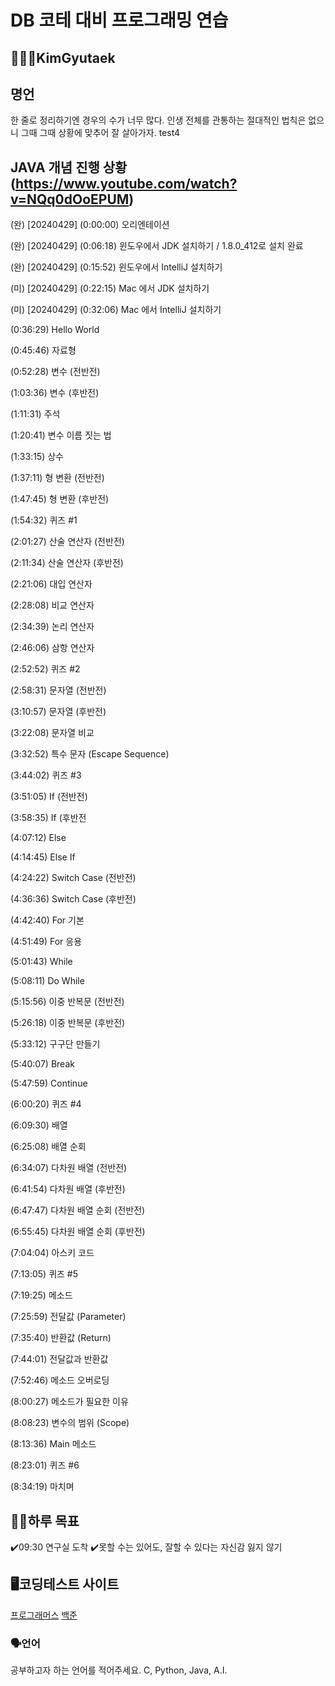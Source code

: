 # DB 코테 대비 프로그래밍 연습

## 🧑🏻‍💻KimGyutaek

## 명언
한 줄로 정리하기엔 경우의 수가 너무 많다. 
인생 전체를 관통하는 절대적인 법칙은 없으니
그때 그때 상황에 맞추어 잘 살아가자. test4

## JAVA 개념 진행 상황(https://www.youtube.com/watch?v=NQq0dOoEPUM)

(완) [20240429] (0:00:00) 오리엔테이션

(완) [20240429] (0:06:18) 윈도우에서 JDK 설치하기 / 1.8.0_412로 설치 완료

(완) [20240429] (0:15:52) 윈도우에서 IntelliJ 설치하기

(미) [20240429] (0:22:15) Mac 에서 JDK 설치하기

(미) [20240429] (0:32:06) Mac 에서 IntelliJ 설치하기

(0:36:29) Hello World

(0:45:46) 자료형

(0:52:28) 변수 (전반전)

(1:03:36) 변수 (후반전)

(1:11:31) 주석

(1:20:41) 변수 이름 짓는 법

(1:33:15) 상수

(1:37:11) 형 변환 (전반전)

(1:47:45) 형 변환 (후반전)

(1:54:32) 퀴즈 #1

(2:01:27) 산술 연산자 (전반전)

(2:11:34) 산술 연산자 (후반전)

(2:21:06) 대입 연산자

(2:28:08) 비교 연산자

(2:34:39) 논리 연산자

(2:46:06) 삼항 연산자

(2:52:52) 퀴즈 #2

(2:58:31) 문자열 (전반전)

(3:10:57) 문자열 (후반전)

(3:22:08) 문자열 비교

(3:32:52) 특수 문자 (Escape Sequence)

(3:44:02) 퀴즈 #3

(3:51:05) If (전반전)

(3:58:35) If (후반전

(4:07:12) Else

(4:14:45) Else If

(4:24:22) Switch Case (전반전)

(4:36:36) Switch Case (후반전)

(4:42:40) For 기본

(4:51:49) For 응용

(5:01:43) While

(5:08:11) Do While

(5:15:56) 이중 반복문 (전반전)

(5:26:18) 이중 반복문 (후반전)

(5:33:12) 구구단 만들기

(5:40:07) Break

(5:47:59) Continue

(6:00:20) 퀴즈 #4

(6:09:30) 배열

(6:25:08) 배열 순회

(6:34:07) 다차원 배열 (전반전)

(6:41:54) 다차원 배열 (후반전)

(6:47:47) 다차원 배열 순회 (전반전)

(6:55:45) 다차원 배열 순회 (후반전)

(7:04:04) 아스키 코드

(7:13:05) 퀴즈 #5

(7:19:25) 메소드

(7:25:59) 전달값 (Parameter)

(7:35:40) 반환값 (Return)

(7:44:01) 전달값과 반환값

(7:52:46) 메소드 오버로딩

(8:00:27) 메소드가 필요한 이유

(8:08:23) 변수의 범위 (Scope)

(8:13:36) Main 메소드

(8:23:01) 퀴즈 #6

(8:34:19) 마치며

## 💪🏻하루 목표
✔️09:30 연구실 도착
✔️못할 수는 있어도, 잘할 수 있다는 자신감 잃지 않기

## 🖥️코딩테스트 사이트
[프로그래머스](https://www.programmers.co.kr/)
[백준](https://www.acmicpc.net/)

### 🗣️언어
공부하고자 하는 언어를 적어주세요.
C, Python, Java, A.I.
